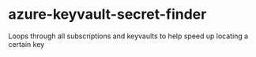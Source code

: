 # azure-keyvault-secret-finder
Loops through all subscriptions and keyvaults to help speed up locating a certain key
